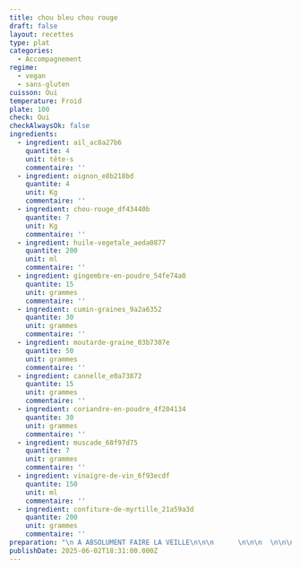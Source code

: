 ```yaml
---
title: chou bleu chou rouge
draft: false
layout: recettes
type: plat
categories:
  - Accompagnement
regime:
  - vegan
  - sans-gluten
cuisson: Oui
temperature: Froid
plate: 100
check: Oui
checkAlwaysOk: false
ingredients:
  - ingredient: ail_ac8a27b6
    quantite: 4
    unit: tête·s
    commentaire: ''
  - ingredient: oignon_e8b218bd
    quantite: 4
    unit: Kg
    commentaire: ''
  - ingredient: chou-rouge_df43440b
    quantite: 7
    unit: Kg
    commentaire: ''
  - ingredient: huile-vegetale_aeda0877
    quantite: 200
    unit: ml
    commentaire: ''
  - ingredient: gingembre-en-poudre_54fe74a0
    quantite: 15
    unit: grammes
    commentaire: ''
  - ingredient: cumin-graines_9a2a6352
    quantite: 30
    unit: grammes
    commentaire: ''
  - ingredient: moutarde-graine_03b7307e
    quantite: 50
    unit: grammes
    commentaire: ''
  - ingredient: cannelle_e0a73872
    quantite: 15
    unit: grammes
    commentaire: ''
  - ingredient: coriandre-en-poudre_4f204134
    quantite: 30
    unit: grammes
    commentaire: ''
  - ingredient: muscade_68f97d75
    quantite: 7
    unit: grammes
    commentaire: ''
  - ingredient: vinaigre-de-vin_6f93ecdf
    quantite: 150
    unit: ml
    commentaire: ''
  - ingredient: confiture-de-myrtille_21a59a3d
    quantite: 200
    unit: grammes
    commentaire: ''
preparation: "\n A ABSOLUMENT FAIRE LA VEILLE\n\n\n      \n\n\n  \n\n\n        \n\n\n  \n\n\n  \n\nEAU VIOLETTE :\n\nDans une grosse gamelle, faire blanchir à l'eau les choux rouges tronçonnés en gros morceaux.\n\nQuand l'eau est violette foncée, stopper la cuisson. Garder cette eau, elle servira de colorant bleu pour le chou blanc.\n\nSortir les choux, laisser refroidir.\n\nCHOU ROUGE:\n\nEmincer les choux blanchis ainsi que les oignons. Emincer l'ail.\n\nFaire griller les épices.\n\nDans les grands woks, faire d'abord fondre les oignons.\n\nEnsuite\_verser les épices, l'ail et le chou. Faire bien revenir.\n\nAjouter le sucre et le vinaigre. Saler, poivrer. Laisser confire au moins 30min en remuant fréquemment.\n\nAjouter la gelée de groseille, laisser cuire encore.\n\nRectifier l'assaisonnement.\n\nServir chaud ou froid.\n\nCHOU BLEU:\n\nEmincer finement le chou blanc.\n\nTransformer l'eau violette en bleue en ajoutant quelques cuillères de bicarbonnate de soude.\n\nLaisser macérer les choux blancs dans l'eau bleue au minimum 12h au frais.\n\n\\"
publishDate: 2025-06-02T18:31:00.000Z
---
```

